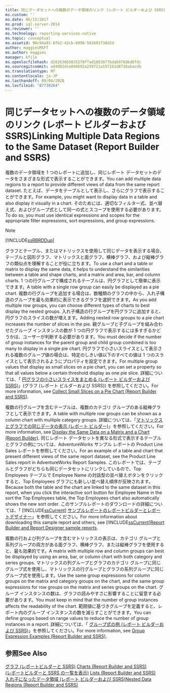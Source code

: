 ```yaml
---
title: 同じデータセットへの複数のデータ領域のリンク (レポート ビルダーおよび SSRS) | Microsoft Docs
ms.custom: ''
ms.date: 06/13/2017
ms.prod: sql-server-2014
ms.reviewer: ''
ms.technology: reporting-services-native
ms.topic: conceptual
ms.assetid: 90c94a91-8fb2-42cb-b998-563691f30d2d
author: maggiesMSFT
ms.author: maggies
manager: kfile
ms.openlocfilehash: d282636b58352f0ffad1083077bdab9769bd6fdc
ms.sourcegitcommit: ad4d92dce894592a259721a1571b1d8736abacdb
ms.translationtype: MT
ms.contentlocale: ja-JP
ms.lasthandoff: 08/04/2020
ms.locfileid: "87739264"
---
```

# <a name="linking-multiple-data-regions-to-the-same-dataset-report-builder-and-ssrs"></a><span data-ttu-id="ff9e7-102">同じデータセットへの複数のデータ領域のリンク (レポート ビルダーおよび SSRS)</span><span class="sxs-lookup"><span data-stu-id="ff9e7-102">Linking Multiple Data Regions to the Same Dataset (Report Builder and SSRS)</span></span>
  <span data-ttu-id="ff9e7-103">複数のデータ領域を 1 つのレポートに追加し、同じレポート データセットのデータをさまざまな形式で表示することができます。</span><span class="sxs-lookup"><span data-stu-id="ff9e7-103">You can add multiple data regions to a report to provide different views of data from the same report dataset.</span></span> <span data-ttu-id="ff9e7-104">たとえば、データをテーブルとして表示し、さらにグラフで表示することができます。</span><span class="sxs-lookup"><span data-stu-id="ff9e7-104">For example, you might want to display data in a table and also display it visually in a chart.</span></span> <span data-ttu-id="ff9e7-105">そのためには、適切なフィルター式、並べ替え式、およびグループ式として同一の式とスコープを使用する必要があります。</span><span class="sxs-lookup"><span data-stu-id="ff9e7-105">To do so, you must use identical expressions and scopes for the appropriate filter expressions, sort expressions, and group expressions.</span></span>  
  
> [!NOTE]  
>  [!INCLUDE[ssRBRDDup](../../includes/ssrbrddup-md.md)]  
  
 <span data-ttu-id="ff9e7-106">グラフとテーブル、またはマトリックスを使用して同じデータを表示する場合、テーブルと図形グラフ、マトリックスと面グラフ、横棒グラフ、および縦棒グラフの類似点を理解することが役に立ちます。</span><span class="sxs-lookup"><span data-stu-id="ff9e7-106">To use a chart and a table or matrix to display the same data, it helps to understand the similarities between a table and shape charts, and a matrix and area, bar, and column charts.</span></span> <span data-ttu-id="ff9e7-107">1 つの行グループで構成されるテーブルは、円グラフとして簡単に表示できます。</span><span class="sxs-lookup"><span data-stu-id="ff9e7-107">A table with a single row group can easily be displayed as a pie chart.</span></span> <span data-ttu-id="ff9e7-108">複数の行グループを追加する場合は、数種類のグラフの中から、入れ子構造のグループを最も効果的に表示できるグラフを選択できます。</span><span class="sxs-lookup"><span data-stu-id="ff9e7-108">As you add multiple row groups, you can choose different types of charts to best display the nested groups.</span></span> <span data-ttu-id="ff9e7-109">入れ子構造の行グループを円グラフに追加すると、円グラフのスライスの数が増えます。</span><span class="sxs-lookup"><span data-stu-id="ff9e7-109">Adding nested row groups to a pie chart increases the number of slices in the pie.</span></span> <span data-ttu-id="ff9e7-110">親グループと子グループを組み合わせたグループ インスタンスの数が 1 つの円グラフで表示するには多すぎるかどうかは、ユーザーが判断する必要があります。</span><span class="sxs-lookup"><span data-stu-id="ff9e7-110">You must decide if the number of group instances for the parent group and child group combined is too many to display in a single pie chart.</span></span> <span data-ttu-id="ff9e7-111">円グラフで小さいスライスとして表示される複数のグループ値の場合は、特定のしきい値以下のすべての値は 1 つのスライスとして表示されるようにプロパティを設定できます。</span><span class="sxs-lookup"><span data-stu-id="ff9e7-111">For multiple group values that display as small slices on a pie chart, you can set a property so that all values below a certain threshold display as one pie slice.</span></span> <span data-ttu-id="ff9e7-112">詳細については、「 [円グラフの小さいスライスをまとめる (レポート ビルダーおよび SSRS)](collect-small-slices-on-a-pie-chart-report-builder-and-ssrs.md)」(グラフ (レポート ビルダーおよび SSRS)) を参照してください。</span><span class="sxs-lookup"><span data-stu-id="ff9e7-112">For more information, see [Collect Small Slices on a Pie Chart &#40;Report Builder and SSRS&#41;](collect-small-slices-on-a-pie-chart-report-builder-and-ssrs.md).</span></span>  
  
 <span data-ttu-id="ff9e7-113">複数の行グループを含むテーブルは、複数のカテゴリ グループのある縦棒グラフとして表示できます。</span><span class="sxs-lookup"><span data-stu-id="ff9e7-113">A table with multiple row groups can be shown as a column chart with multiple category groups.</span></span> <span data-ttu-id="ff9e7-114">詳細については、「[マトリックスとグラフでの同じデータの表示 &#40;レポート ビルダー&#41;](display-the-same-data-on-a-matrix-and-a-chart-report-builder.md)」を参照してください。</span><span class="sxs-lookup"><span data-stu-id="ff9e7-114">For more information, see [Display the Same Data on a Matrix and a Chart &#40;Report Builder&#41;](display-the-same-data-on-a-matrix-and-a-chart-report-builder.md).</span></span> <span data-ttu-id="ff9e7-115">同じレポート データセットを異なる形式で表示するテーブルとグラフの例については、AdventureWorks サンプル レポートの Product Line Sales レポートを参照してください。</span><span class="sxs-lookup"><span data-stu-id="ff9e7-115">For an example of a table and chart that present different views of the same report dataset, see the Product Line Sales report in AdventureWorks Report Samples.</span></span> <span data-ttu-id="ff9e7-116">このレポートでは、テーブルとグラフがどちらも同じデータセットにリンクしているので、Top Employees テーブルで Employee Name の対話型の並べ替えボタンをクリックすると、Top Employees グラフにも新しい並べ替え順序が反映されます。</span><span class="sxs-lookup"><span data-stu-id="ff9e7-116">Because both the table and the chart are linked to the same dataset in this report, when you click the interactive sort button for Employee Name in the sort the Top Employees table, the Top Employees chart also automatically shows the new sort order.</span></span> <span data-ttu-id="ff9e7-117">このサンプルレポートのダウンロードの詳細については、「 [!INCLUDE[ssCurrent](../../includes/sscurrent-md.md)] [サンプルレポートのレポートビルダーとレポートデザイナー](https://go.microsoft.com/fwlink/?LinkId=198283)」を参照してください。</span><span class="sxs-lookup"><span data-stu-id="ff9e7-117">For more information about downloading this sample report and others, see [!INCLUDE[ssCurrent](../../includes/sscurrent-md.md)][Report Builder and Report Designer sample reports](https://go.microsoft.com/fwlink/?LinkId=198283).</span></span>  
  
 <span data-ttu-id="ff9e7-118">複数の行および列グループを含むマトリックスの表示は、カテゴリ グループと系列グループの両方がある面グラフ、横棒グラフ、または縦棒グラフを使用すると、最も効果的です。</span><span class="sxs-lookup"><span data-stu-id="ff9e7-118">A matrix with multiple row and column groups can best be displayed by using an area, bar, or column chart with both category and series groups.</span></span> <span data-ttu-id="ff9e7-119">マトリックスの列グループとグラフのカテゴリ グループに同じグループ式を使用し、マトリックスの行グループとグラフの系列グループに同じグループ式を使用します。</span><span class="sxs-lookup"><span data-stu-id="ff9e7-119">Use the same group expressions for column groups on the matrix and category groups on the chart, and the same group expressions for row groups on the matrix and series groups on the chart.</span></span> <span data-ttu-id="ff9e7-120">グループ インスタンスの数は、グラフの読みやすさに影響することに留意する必要があります。</span><span class="sxs-lookup"><span data-stu-id="ff9e7-120">You must keep in mind that the number of group instances affects the readability of the chart.</span></span> <span data-ttu-id="ff9e7-121">範囲値に基づきグループを定義すると、レポート内のグループ インスタンスの数を減らすことができます。</span><span class="sxs-lookup"><span data-stu-id="ff9e7-121">You can define groups based on range values to reduce the number of group instances in a report.</span></span> <span data-ttu-id="ff9e7-122">詳細については、「 [グループ式の例 (レポート ビルダーおよび SSRS)](expression-examples-report-builder-and-ssrs.md)」を参照してください。</span><span class="sxs-lookup"><span data-stu-id="ff9e7-122">For more information, see [Group Expression Examples &#40;Report Builder and SSRS&#41;](expression-examples-report-builder-and-ssrs.md).</span></span>  
  
## <a name="see-also"></a><span data-ttu-id="ff9e7-123">参照</span><span class="sxs-lookup"><span data-stu-id="ff9e7-123">See Also</span></span>  
 <span data-ttu-id="ff9e7-124">[グラフ &#40;レポートビルダーと SSRS&#41;](charts-report-builder-and-ssrs.md) </span><span class="sxs-lookup"><span data-stu-id="ff9e7-124">[Charts &#40;Report Builder and SSRS&#41;](charts-report-builder-and-ssrs.md) </span></span>  
 <span data-ttu-id="ff9e7-125">[&#40;レポートビルダーと SSRS の一覧を表示&#41;](tables-matrices-and-lists-report-builder-and-ssrs.md) </span><span class="sxs-lookup"><span data-stu-id="ff9e7-125">[Lists &#40;Report Builder and SSRS&#41;](tables-matrices-and-lists-report-builder-and-ssrs.md) </span></span>  
 [<span data-ttu-id="ff9e7-126">入れ子になったデータ領域 (レポート ビルダーおよび SSRS)</span><span class="sxs-lookup"><span data-stu-id="ff9e7-126">Nested Data Regions &#40;Report Builder and SSRS&#41;</span></span>](nested-data-regions-report-builder-and-ssrs.md)  
  
  
